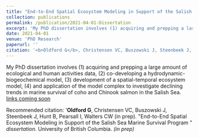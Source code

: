 ```yaml
---
title: "End-to-End Spatial Ecosystem Modeling in Support of the Salish Sea Marine Survival Program (dissertation - in prep)</i>"
collection: publications
permalink: /publication/2021-04-01-Dissertation
excerpt: 'My PhD dissertation involves (1) acquiring and prepping a large amount of ecological and human activities data, (2) co-developing a hydrodynamic-biogeochemical model, (3) development of a spatial-temporal ecosystem model, (4) and application of the model complex to investigate declining trends in marine survival of coho and Chinook salmon in the Salish Sea.'
date: 2021-04-01
venue: 'PhD Research'
paperurl: ''
citation: '<b>Oldford G</b>, Christensen VC, Buszowski J, Steenbeek J, Hunt B, Pearsall I, Walters CW (in prep). &quot;End-to-End Spatial Ecosystem Modeling in Support of the Salish Sea Marine Survival Program &quot; <i>dissertation</i>. <i>(in prep)</i>'
---
```

My PhD dissertation involves (1) acquiring and prepping a large amount of ecological and human activities data, (2) co-developing a hydrodynamic-biogeochemical model, (3) development of a spatial-temporal ecosystem model, (4) and application of the model complex to investigate declining trends in marine survival of coho and Chinook salmon in the Salish Sea.
[links coming soon](http://goldford.github.io)

Recommended citation: '<b>Oldford G</b>, Christensen VC, Buszowski J, Steenbeek J, Hunt B, Pearsall I, Walters CW (in prep). &quot;End-to-End Spatial Ecosystem Modeling in Support of the Salish Sea Marine Survival Program &quot; <i>dissertation</i>. University of British Columbia. <i>(in prep)</i>